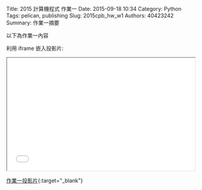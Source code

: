 Title: 2015 計算機程式 作業一
Date: 2015-09-18 10:34
Category: Python
Tags: pelican, publishing
Slug: 2015cpb_hw_w1
Authors: 40423242
Summary: 作業一摘要

以下為作業一內容

利用 iframe 嵌入投影片:

<iframe src="40423242_cp_w1_p.html" width="500" height="300"></iframe>

[作業一投影片](40423242_cp_w1_p.html){:target="_blank"}
